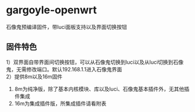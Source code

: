# gargoyle-openwrt
石像鬼预编译固件，带luci面板支持以及界面切换按钮
## 固件特色
1）双界面自带界面间切换按钮，可以从石像鬼切换到luci以及从luci切换到石像鬼，无需修改端口。默认192.168.1.1进入石像鬼界面  
2）提供8m以及16m固件  
1. 8m为纯净版，除了基本内核模块、库以及luci、石像鬼基本插件外，无其他插件集成  
2. 16m为集成插件版，所集成插件请看附表

